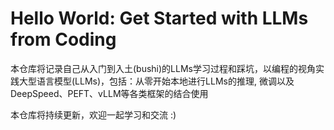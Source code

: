 # Hello World: Get Started with LLMs from Coding
本仓库将记录自己从入门到入土(bushi)的LLMs学习过程和踩坑，以编程的视角实践大型语言模型(LLMs)，包括：从零开始本地进行LLMs的推理, 微调以及DeepSpeed、PEFT、vLLM等各类框架的结合使用

本仓库将持续更新，欢迎一起学习和交流 :)
